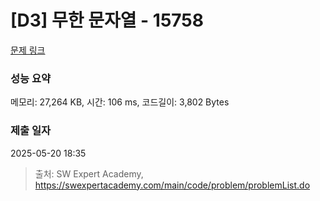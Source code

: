 # [D3] 무한 문자열 - 15758 

[문제 링크](https://swexpertacademy.com/main/code/problem/problemDetail.do?contestProbId=AYP5JmsqcngDFATW) 

### 성능 요약

메모리: 27,264 KB, 시간: 106 ms, 코드길이: 3,802 Bytes

### 제출 일자

2025-05-20 18:35



> 출처: SW Expert Academy, https://swexpertacademy.com/main/code/problem/problemList.do